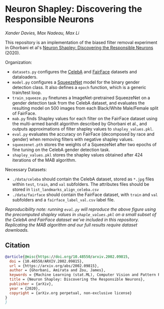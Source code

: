 # Neuron Shapley: Discovering the Responsible Neurons
*Xander Davies, Max Nadeau, Max Li*

This repository is an implementation of the biased filter removal experiment in Ghorbani et al's [Neuron Shapley: Discovering the Responsible Neurons](https://arxiv.org/abs/2002.09815) (2020).

Organization:
- `datasets.py` configures the [CelebA](https://mmlab.ie.cuhk.edu.hk/projects/CelebA.html) and [FairFace](https://github.com/joojs/fairface) datasets and dataloaders.
- `model.py` configures a [SqueezeNet](https://arxiv.org/abs/1602.07360) model for the binary gender detection class. It also defines a `epoch` function, which is a generic train/test loop.
- `train_squeeze.py` finetunes a ImageNet-pretrained SqueezeNet on a gender detection task from the CelebA dataset, and evaluates the resulting model on 500 images from each Black/White Male/Female split of FairFace.
- `mab.py` finds Shapley values for each filter on the FairFace dataset using the multi-armed bandit algorithm described by Ghorbani et al., and outputs approximations of filter shapley values to `shapley_values.pkl`.
- `eval.py` evaluates the accuracy on FairFace (decomposed by race and gender) when removing filters with negative shapley values.
- `squeezenet.pth` stores the weights of a SqueezeNet after two epochs of fine tuning on the CelebA gender detection task.
- `shapley_values.pkl` stores the shapley values obtained after 424 iterations of the MAB algorithm.

Necessary Datasets:
- `./data/celeba` should contain the CelebA dataset, stored as `*.jpg` files within `test`, `train`, and `val` subfolders. The attributes files should be stored in `list_landmarks_align_celeba.csv`
- `./data/fairface` should contain the FairFace dataset, with `train` and `val` subfolders and a `fairface_label_val.csv` label file. 

*Reproducibility note: running `eval.py` will reproduce the above figure using the precomputed shapley values in `shaple_values.pkl` on a small subset of the CelebA and FairFace dataset we've included in this repository. Replicating the MAB algorithm and our full results require dataset downloads.*


## Citation
```BibTex
@article{@misc{https://doi.org/10.48550/arxiv.2002.09815,
  doi = {10.48550/ARXIV.2002.09815},
  url = {https://arxiv.org/abs/2002.09815},
  author = {Ghorbani, Amirata and Zou, James},
  keywords = {Machine Learning (stat.ML), Computer Vision and Pattern Recognition (cs.CV), Machine Learning (cs.LG), Neural and Evolutionary Computing (cs.NE), FOS: Computer and information sciences, FOS: Computer and information sciences},
  title = {Neuron Shapley: Discovering the Responsible Neurons},
  publisher = {arXiv},
  year = {2020},
  copyright = {arXiv.org perpetual, non-exclusive license}
}
}
```